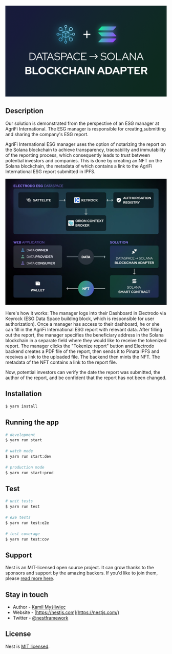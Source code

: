 ![alt text](image.png)

## Description

Our solution is demonstrated from the perspective of an ESG manager at AgriFi International. The ESG manager is responsible for creating,submitting and sharing the company's ESG report.

AgriFi International ESG manager uses the option of notarizing the report on the Solana blockchain to achieve transparency, traceability and immutability of the reporting process, which consequently leads to trust between potential investors and companies. This is done by creating an NFT on the Solana blockchain, the metadata of which contains a link to the AgriFi International ESG report submitted in IPFS.

![alt text](image-1.png)

Here's how it works:
The manager logs into their Dashboard in Electrodo via Keyrock (ESG Data Space building block, which is responsible for user authorization).
Once a manager has access to their dashboard, he or she can fill in the AgriFi International ESG report with relevant data.
After filling out the report, the manager specifies the beneficiary address in the Solana blockchain in a separate field where they would like to  receive the tokenized report.
The manager clicks the "Tokenize report" button and Electrodo backend creates a PDF file of the report, then sends it to Pinata IPFS and receives a link to the uploaded file.
The backend then mints the NFT. The metadata of the NFT contains a link to the report file.

Now, potential investors can verify the date the report was submitted, the author of the report, and be confident that the report has not been changed.


## Installation

```bash
$ yarn install
```

## Running the app

```bash
# development
$ yarn run start

# watch mode
$ yarn run start:dev

# production mode
$ yarn run start:prod
```

## Test

```bash
# unit tests
$ yarn run test

# e2e tests
$ yarn run test:e2e

# test coverage
$ yarn run test:cov
```

## Support

Nest is an MIT-licensed open source project. It can grow thanks to the sponsors and support by the amazing backers. If you'd like to join them, please [read more here](https://docs.nestjs.com/support).

## Stay in touch

- Author - [Kamil Myśliwiec](https://kamilmysliwiec.com)
- Website - [https://nestjs.com](https://nestjs.com/)
- Twitter - [@nestframework](https://twitter.com/nestframework)

## License

Nest is [MIT licensed](LICENSE).
